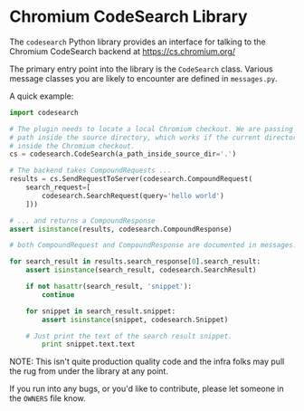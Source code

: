 Chromium CodeSearch Library
===========================

The `codesearch` Python library provides an interface for talking to the
Chromium CodeSearch backend at https://cs.chromium.org/

The primary entry point into the library is the `CodeSearch` class. Various
message classes you are likely to encounter are defined in `messages.py`.

A quick example:

```py
import codesearch

# The plugin needs to locate a local Chromium checkout. We are passing '.' as a
# path inside the source directory, which works if the current directory is
# inside the Chromium checkout.
cs = codesearch.CodeSearch(a_path_inside_source_dir='.')

# The backend takes CompoundRequests ...
results = cs.SendRequestToServer(codesearch.CompoundRequest(
    search_request=[
        codesearch.SearchRequest(query='hello world')
    ]))

# ... and returns a CompoundResponse
assert isinstance(results, codesearch.CompoundResponse)

# both CompoundRequest and CompoundResponse are documented in messages.py.

for search_result in results.search_response[0].search_result:
    assert isinstance(search_result, codesearch.SearchResult)

    if not hasattr(search_result, 'snippet'):
        continue

    for snippet in search_result.snippet:
        assert isinstance(snippet, codesearch.Snippet)

	# Just print the text of the search result snippet.
        print snippet.text.text
```

NOTE: This isn't quite production quality code and the infra folks may pull the rug
from under the library at any point.

If you run into any bugs, or you'd like to contribute, please let someone in the
`OWNERS` file know.


